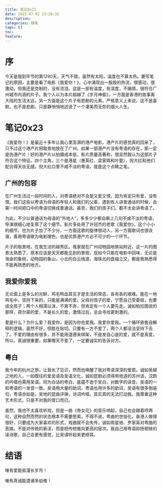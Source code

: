 ```yaml
---
title: 笔记0x23
date: 2023-07-02 23:28:31
description:
categories: 随笔
tags: []
toc:
feature:
---
```


# 序

今天是我到毕节的第1290天。天气不错，虽然有太阳，温度也不算太热。要写笔记的原因，主要是看了电影《我爱你！》，心中涌现出一股股的热流，很感动，很激动，但我还是克制的，没有流泪。这是一部有温度，有深度，不煽情，很符合广州城市内涵的片子。我个人以为本片超越了《岁月神偷》，一方面是香港的故事离大陆的生活太远，另一方面是这个片子有悲剧的元素。严格意义上来说，这不是喜剧，也不是悲剧，只是静悄悄地述说了一个凄美而无奈的烟火人生。

<!-- more -->

# 笔记0x23

《我爱你！》是最近十多年让我心里澎湃的港产电影，港产片的感觉真的回来了，只不过这个港产片把取景地放在了广州。如果一部港产片没有粤语的存在，那一定是伪港产片！好的港产片以拍摄成本低，影片质量高著称，很显然我认为这部片子符合这个特征。四个主角，三个是港星（惠英红、梁家辉和叶童），倪大红和他们配合得天丝无缝。倪大红口里不咸不淡的粤语，就是这个点睛之笔。

## 广州的包容

在广州生活过一段时间的人，对粤语绝对不会是又爱又恨，因为肯定只有爱，没有恨。我们这些以粤语为母语的年轻人和我们的父辈，遇到有人讲普通话的时候，会第一时间把口中的粤语切换成普通话。甚至，我们的孩子们，都不太会讲粤语了。

为此，不少以普通话为母语的“外地人”，多多少少都会飙上几句不咸不淡的粤语，导演很细心地复原了这个细节。影片多处用了许冠杰的老歌《我爱你》，这个小小的细节，也为片子加了不少分，一方面这歌的旋律很动人，另一方面歌词也很诙谐，善用粤语歌为电影增色，也是优质港产片必不可少的一个环节。

片子的取景地，在我生活的越秀区。我家就在广州动物园地铁站附近，这一片的图景太熟悉了，原本应该是天天都能见到的景观，现如今只能在电影中回味，无论是淘金的象岗，动物园的象山，小北的白云栈道，海珠北的盘福立交，都是我熟悉得不能再熟悉的地方。

## 我爱你爱我

无论面上是多么的光鲜，鸡毛鸭血其实才是生活的常态，各有各的艰难。能在一地鸡毛中，坚持下来的，只能是满满的爱。父母对孩子的爱，宁愿自己受委屈，也要成全孩子；两个人相濡以沫，不离不弃，但肯定有一个人要先走。诚如柏拉图说的那样，荷尔蒙的爱，不是长久的爱，激情过后，总会寻找更刺激的。

爱是什么？为什么爱？我爱你，是因为你也爱我。我爱你爱我。一个循环嵌套自解释的逻辑，虽然不好，但胜在贴切。只要有一方不爱了，两个人都没法坚持下去了。不爱的理由有很多，并不能用道德来绑架，不是发自心底的爱，就不是真爱。所以，真诚很重要，如果哪天不爱了，一定要诚实的告诉对方。

## 粤白

我今年的杭州之旅，让我长了见识，然而也唤醒了我对粤语深深的爱意。诚如吴越之地的人，一如既往的爱吴语及吴语文化，诚如昆剧必须得用地道的苏州话，汉韵的吟唱也需用吴语。同为白话的粤白，底蕴不逊于吴白，对数字的读音，吴语的一和粤语的一发音一致，吴语用大量的助词，粤语也用许多的助词，吴语有很多倒装句，粤语亦如是。吴地的昆曲评弹，诗词吟唱，其实真的无法打动我，我尊重这种艺术形式，只是不对我的胃口而已。

虽然，我也不太喜欢听戏，但是一曲《帝女花》的音乐响起，自己也会跟着哼两句，这种自然而然的状态根本不需要思索。不得不说，粤曲的世俗化，香港人做得很好，只要成为大家喜欢的形式，戏曲就不会失传，诚如周星驰、罗家英对粤曲的恶搞，不是对传统的亵渎，而是把传统推向更高的层次。我自己用粤语抑扬顿挫的读诗歌，自己会更有感觉，比吴语听起来更顺耳。

# 结语

唯有爱能抵漫长岁月！

唯有真诚能渡诸多劫难！